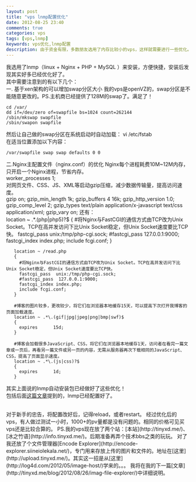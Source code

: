 ```yaml
---
layout: post
title: "vps lnmp配置优化"
date: 2012-08-25 23:40
comments: true
categories: vps
tags: [vps,lnmp]
keywords: vps优化,lnmp配置
description: 由于资金有限，多数朋友选用了内存比较小的vps，这样就需要进行一些优化。
---
```

我选用了lnmp（linux + Nginx + PHP + MySQL ）来安装，方便快捷，安装后发现其实好多已经优化好了。    
其中需要注意到的有以下几个：   
一. 基于xen架构的可以增加swap分区大小
我的vps是openVZ的，swap分区是不能随意更改的。PS.主机商已经提供了128M的swap了。满足了！   
```
cd /var/
dd if=/dev/zero of=swapfile bs=1024 count=262144
/sbin/mkswap swapfile
/sbin/swapon swapfile
```
然后让自己做的swap分区在系统启动时自动加载：
	vi /etc/fstab   
在适当位置添加以下内容：    

	/var/swapfile swap swap defaults 0 0
<!--more-->
二.Nginx主配置文件（nginx.conf）的优化
Nginx每个进程耗费10M~12M内存，只开启一个Nginx进程，节省内存。   
	worker_processes 1;   
对网页文件、CSS、JS、XML等启动gzip压缩，减少数据传输量，提高访问速度。   
	gzip on;
	gzip_min_length  1k;
	gzip_buffers     4 16k;
	gzip_http_version 1.0;
	gzip_comp_level 2;
	gzip_types       text/plain application/x-javascript text/css application/xml;
	gzip_vary on;
还有：   
	location ~ .*\.(php|php5)?$
	   {
	     #将Nginx与FastCGI的通信方式由TCP改为Unix Socket。TCP在高并发访问下比Unix Socket稳定，但Unix Socket速度要比TCP快。
	     fastcgi_pass  unix:/tmp/php-cgi.sock;
	     #fastcgi_pass  127.0.0.1:9000;
	     fastcgi_index index.php;
	     include fcgi.conf;
	   }
	
	   location ~ /read.php
	   {
	     #将Nginx与FastCGI的通信方式由TCP改为Unix Socket。TCP在高并发访问下比Unix Socket稳定，但Unix Socket速度要比TCP快。
	     fastcgi_pass  unix:/tmp/php-cgi.sock;
	     #fastcgi_pass  127.0.0.1:9000;
	     fastcgi_index index.php;
	     include fcgi.conf;
	   }
	   
	   #博客的图片较多，更改较少，将它们在浏览器本地缓存15天，可以提高下次打开我博客的页面加载速度。
	   location ~ .*\.(gif|jpg|jpeg|png|bmp|swf)$
	   {
	     expires      15d;
	   } 
	
	   #博客会加载很多JavaScript、CSS，将它们在浏览器本地缓存1天，访问者在看完一篇文章或一页后，再看另一篇文件或另一页的内容，无需从服务器再次下载相同的JavaScript、CSS，提高了页面显示速度。
	   location ~ .*\.(js|css)?$
	   {
	     expires      1d;
	   }   
	
其实上面说的lnmp自动安装包已经做好了这些优化！   
包括后面[这篇文章](http://blog.s135.com/post/375/2/1/)提到的，lnmp已经配置好了。   

<br />
对于新手的忠告，将配置改好后，记得reload，或者restart。   
经过优化后的vps，有人做过测试一小时，1000+的pv量都是没有问题的。相同的价格可见买vps还是比较合算的。   
PS.我的vps现在放了两个站：[本站](http://tinyxd.me/)、[冰之竹语](http://info.tinyxd.me/)。后期准备再弄个技术bbs之类的玩玩。   
对了我还放了个文件管理器[Encode Explorer](http://encode-explorer.siineiolekala.net/)，专门用来存放上传的图片和文件的。地址在[这里](http://upload.tinyxd.me/)。其实这一招是从[这里](http://log4d.com/2012/05/image-host/)学来的。。。
我将在我的下一篇[文章](http://tinyxd.me/blog/2012/08/26/imag-file-explorer/)中详细说明。   
<br />


